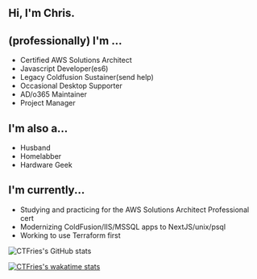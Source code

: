 ## Hi, I'm Chris.
## (professionally) I'm ...
- Certified AWS Solutions Architect 
- Javascript Developer(es6)
- Legacy Coldfusion Sustainer(send help)
- Occasional Desktop Supporter
- AD/o365 Maintainer
- Project Manager

## I'm also a...
- Husband
- Homelabber
- Hardware Geek

## I'm currently...
- Studying and practicing for the AWS Solutions Architect Professional cert
- Modernizing ColdFusion/IIS/MSSQL apps to NextJS/unix/psql
- Working to use Terraform first




![CTFries's GitHub stats](https://github-readme-stats.vercel.app/api?username=ctfries&show_icons=true&count_private=true&theme=dracula)



[![CTFries's wakatime stats](https://github-readme-stats.vercel.app/api/wakatime?username=ctfries)](https://github.com/anuraghazra/github-readme-stats)


